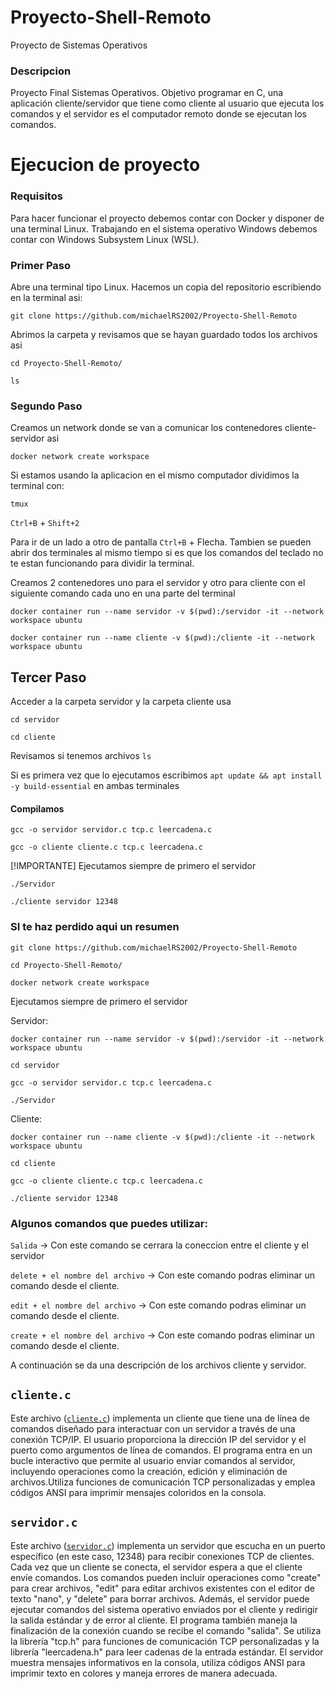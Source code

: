 # Proyecto-Shell-Remoto
Proyecto de Sistemas Operativos

### Descripcion

Proyecto Final Sistemas Operativos. Objetivo programar en C, una aplicación cliente/servidor que tiene como cliente al usuario que ejecuta los comandos y el servidor es el computador remoto  donde se ejecutan los comandos.

# Ejecucion de proyecto

### Requisitos

Para hacer funcionar el proyecto debemos contar con Docker y disponer de una terminal Linux. Trabajando en el sistema operativo Windows debemos contar con Windows Subsystem Linux (WSL). 

### Primer Paso

Abre una terminal tipo Linux. 
Hacemos un copia del repositorio escribiendo en la terminal asi:

```
git clone https://github.com/michaelRS2002/Proyecto-Shell-Remoto
```

Abrimos la carpeta y revisamos que se hayan guardado todos los archivos asi

```
cd Proyecto-Shell-Remoto/
```
```
ls
```
### Segundo Paso
Creamos un network donde se van a comunicar los contenedores cliente-servidor asi

```
docker network create workspace
```

Si estamos usando la aplicacion en el mismo computador dividimos la terminal con:

`tmux`

`Ctrl+B` + `Shift+2`

Para ir de un lado a otro de pantalla  `Ctrl+B` + Flecha. Tambien se pueden abrir dos terminales al mismo tiempo si es que los comandos del teclado no te estan funcionando para dividir la terminal.



Creamos 2 contenedores uno  para el servidor y otro para cliente con el siguiente comando cada uno en una parte del terminal 

```
docker container run --name servidor -v $(pwd):/servidor -it --network workspace ubuntu
```
```
docker container run --name cliente -v $(pwd):/cliente -it --network workspace ubuntu
```

## Tercer Paso 
Acceder a la carpeta servidor y la carpeta cliente usa

```
cd servidor
```
```
cd cliente
```

Revisamos si tenemos archivos `ls`

Si es primera vez que lo ejecutamos escribimos `apt update && apt install -y build-essential` en ambas terminales

#### Compilamos
```
gcc -o servidor servidor.c tcp.c leercadena.c
```
```
gcc -o cliente cliente.c tcp.c leercadena.c  
```

[!IMPORTANTE] Ejecutamos siempre de primero el servidor

```
./Servidor 
```
```
./cliente servidor 12348 
```

### SI te haz perdido aqui un resumen

```
git clone https://github.com/michaelRS2002/Proyecto-Shell-Remoto
```
```
cd Proyecto-Shell-Remoto/
```
```
docker network create workspace
```
Ejecutamos siempre de primero el servidor

Servidor: 
```
docker container run --name servidor -v $(pwd):/servidor -it --network workspace ubuntu
```
```
cd servidor
```
```
gcc -o servidor servidor.c tcp.c leercadena.c
```
```
./Servidor 
```
Cliente:
```
docker container run --name cliente -v $(pwd):/cliente -it --network workspace ubuntu
```
```
cd cliente
```
```
gcc -o cliente cliente.c tcp.c leercadena.c  
```
```
./cliente servidor 12348 
```

### Algunos comandos que puedes utilizar:

`Salida` -> Con este comando se cerrara la coneccion entre el cliente y el servidor

`delete + el nombre del archivo` -> Con este comando podras eliminar un comando desde el cliente.

`edit + el nombre del archivo` -> Con este comando podras eliminar un comando desde el cliente.

`create + el nombre del archivo` -> Con este comando podras eliminar un comando desde el cliente.

A continuación se da una descripción de los archivos cliente y servidor.

## `cliente.c`

Este archivo ([`cliente.c`](cliente.c)) implementa un cliente que tiene una de línea de comandos diseñado para interactuar con un servidor a través de una conexión TCP/IP. El usuario proporciona la dirección IP del servidor y el puerto como argumentos de línea de comandos. El programa entra en un bucle interactivo que permite al usuario enviar comandos al servidor, incluyendo operaciones como la creación, edición y eliminación de archivos.Utiliza funciones de comunicación TCP personalizadas y emplea códigos ANSI para imprimir mensajes coloridos en la consola. 

## `servidor.c`

Este archivo ([`servidor.c`](servidor.c)) implementa un servidor que escucha en un puerto específico (en este caso, 12348) para recibir conexiones TCP de clientes. Cada vez que un cliente se conecta, el servidor espera a que el cliente envíe comandos. Los comandos pueden incluir operaciones como "create" para crear archivos, "edit" para editar archivos existentes con el editor de texto "nano", y "delete" para borrar archivos. Además, el servidor puede ejecutar comandos del sistema operativo enviados por el cliente y redirigir la salida estándar y de error al cliente. El programa también maneja la finalización de la conexión cuando se recibe el comando "salida". Se utiliza la librería "tcp.h" para funciones de comunicación TCP personalizadas y la librería "leercadena.h" para leer cadenas de la entrada estándar. El servidor muestra mensajes informativos en la consola, utiliza códigos ANSI para imprimir texto en colores y maneja errores de manera adecuada.

